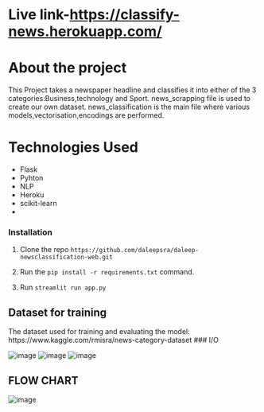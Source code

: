 # Live link-https://classify-news.herokuapp.com/
# About the project

This Project takes a newspaper headline and classifies it into either of the 3 categories:Business,technology and Sport. news_scrapping file is used to create our own dataset. news_classification is the main file where various models,vectorisation,encodings are performed.


# Technologies Used
- Flask
- Pyhton
- NLP
- Heroku
- scikit-learn
- 
### Installation

1. Clone the repo ```https://github.com/daleepsra/daleep-newsclassification-web.git ```

2. Run the ```pip install -r requirements.txt``` command.

3. Run ```streamlit run app.py```

<h2> Dataset for training</h2>
The dataset used for training and evaluating the model: https://www.kaggle.com/rmisra/news-category-dataset
### I/O

![image](https://user-images.githubusercontent.com/85610854/137626580-09522679-b5bc-4eaa-abe5-4610c4e62ce3.png)
![image](https://user-images.githubusercontent.com/85610854/137626598-9e43ace0-5de8-4e3c-b996-8aa9371ed24c.png)
![image](https://user-images.githubusercontent.com/85610854/137626614-00e6e70e-69bf-4c98-8173-72e165aaab32.png)


<h2> FLOW CHART </h2>

![image](https://user-images.githubusercontent.com/85610854/137626628-fedfc8c1-920c-4134-9077-6db4df2a39a7.png)

